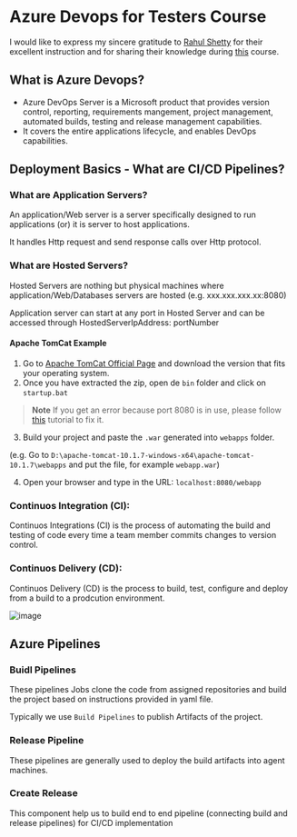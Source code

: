 # Azure Devops for Testers Course

I would like to express my sincere gratitude to [Rahul Shetty](https://www.udemy.com/user/rahul445/) for their excellent
instruction and for sharing their knowledge during [this](https://www.udemy.com/course/azure-devops-fundamental/) course.

## What is Azure Devops?

* Azure DevOps Server is a Microsoft product that provides version control, reporting, requirements mangement, project 
management, automated builds, testing and release management capabilities.
* It covers the entire applications lifecycle, and enables DevOps capabilities.

## Deployment Basics - What are CI/CD Pipelines?

### What are Application Servers?
An application/Web server is a server specifically designed to run applications (or) it is server to host applications.

It handles Http request and send response calls over Http protocol.

### What are Hosted Servers?
Hosted Servers are nothing but physical machines where application/Web/Databases servers are hosted (e.g. xxx.xxx.xxx.xx:8080)

Application server can start at any port in Hosted Server and can be accessed through HostedServerIpAddress: portNumber

#### Apache TomCat Example

1. Go to [Apache TomCat Official Page](https://tomcat.apache.org/) and download the version that fits your operating system.
2. Once you have extracted the zip, open de `bin` folder and click on `startup.bat`
> **Note**
> If you get an error because port 8080 is in use, please follow [this](https://stackoverflow.com/questions/39632667/how-do-i-kill-the-process-currently-using-a-port-on-localhost-in-windows) tutorial to fix it.
3. Build your project and paste the `.war` generated into `webapps` folder.
  
  (e.g. Go to `D:\apache-tomcat-10.1.7-windows-x64\apache-tomcat-10.1.7\webapps` and put the file, for example `webapp.war`)

4. Open your browser and type in the URL: `localhost:8080/webapp`

### Continuos Integration (CI):
Continuos Integrations (CI) is the process of automating the build and testing of code every time a team member commits changes to version control.

### Continuos Delivery (CD):
Continuos Delivery (CD) is the process to build, test, configure and deploy from a build to a prodcution environment.

![image](https://user-images.githubusercontent.com/60171460/232179273-930f9958-a9c8-4b0f-b7c0-ad75be2b7250.png)

## Azure Pipelines

### Buidl Pipelines

These pipelines Jobs clone the code from assigned repositories and build the project based on instructions provided in yaml file.

Typically we use `Build Pipelines` to publish Artifacts of the project.

### Release Pipeline

These pipelines are generally used to deploy the build artifacts into agent machines.

### Create Release

This component help us to build end to end pipeline (connecting build and release pipelines) for CI/CD implementation
